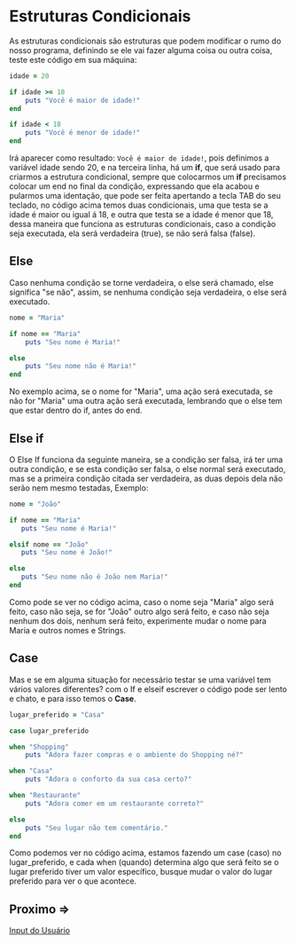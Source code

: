 # Estruturas Condicionais

As estruturas condicionais são estruturas que podem modificar o rumo do nosso programa, definindo se ele vai fazer alguma coisa ou outra coisa, teste este código em sua máquina:

```ruby
idade = 20

if idade >= 18
    puts "Você é maior de idade!"
end

if idade < 18
    puts "Você é menor de idade!"
end
```

Irá aparecer como resultado: ``Você é maior de idade!``, pois definimos a variável idade sendo 20, e na terceira linha, há um **if**, que será usado para criarmos a estrutura condicional, sempre que colocarmos um **if** precisamos colocar um end no final da condição, expressando que ela acabou e pularmos uma identação, que pode ser feita apertando a tecla TAB do seu teclado, no código acima temos duas condicionais, uma que testa se a idade é maior ou igual á 18, e outra que testa se a idade é menor que 18, dessa maneira que funciona as estruturas condicionais, caso a condição seja executada, ela será verdadeira (true), se não será falsa (false).

## Else

Caso nenhuma condição se torne verdadeira, o else será chamado, else significa "se não", assim, se nenhuma condição seja verdadeira, o else será executado.

```ruby
nome = "Maria"

if nome == "Maria"
    puts "Seu nome é Maria!"

else
    puts "Seu nome não é Maria!"
end
```

No exemplo acima, se o nome for "Maria", uma ação será executada, se não for "Maria" uma outra ação será executada, lembrando que o else tem que estar dentro do if, antes do end.

## Else if

O Else If funciona da seguinte maneira, se a condição ser falsa, irá ter uma outra condição, e se esta condição ser falsa, o else normal será executado, mas se a primeira condição citada ser verdadeira, as duas depois dela não serão nem mesmo testadas, Exemplo:

```ruby
nome = "João"

if nome == "Maria"
   puts "Seu nome é Maria!"

elsif nome == "João"
   puts "Seu nome é João!"

else
   puts "Seu nome não é João nem Maria!"
end
```

Como pode se ver no código acima, caso o nome seja "Maria" algo será feito, caso não seja, se for "João" outro algo será feito, e caso não seja nenhum dos dois, nenhum será feito, experimente mudar o nome para Maria e outros nomes e Strings.

## Case

Mas e se em alguma situação for necessário testar se uma variável tem vários valores diferentes? com o If e elseif escrever o código pode ser lento e chato, e para isso temos o **Case**.

```ruby
lugar_preferido = "Casa"

case lugar_preferido

when "Shopping"
    puts "Adora fazer compras e o ambiente do Shopping né?"

when "Casa"
    puts "Adora o conforto da sua casa certo?"

when "Restaurante"
    puts "Adora comer em um restaurante correto?"

else
    puts "Seu lugar não tem comentário."
end
```

Como podemos ver no código acima, estamos fazendo um case (caso) no lugar_preferido, e cada when (quando) determina algo que será feito se o lugar preferido tiver um valor específico, busque mudar o valor do lugar preferido para ver o que acontece.

## Proximo =>
[Input do Usuário](../input-usuario/README.md)